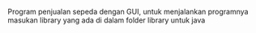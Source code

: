 Program penjualan sepeda dengan GUI, untuk menjalankan programnya masukan library yang ada di dalam folder library untuk java
